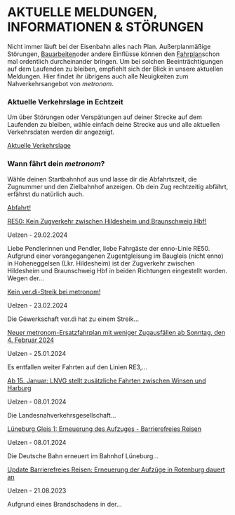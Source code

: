AKTUELLE MELDUNGEN, INFORMATIONEN & STÖRUNGEN
==========

Nicht immer läuft bei der Eisenbahn alles nach Plan. Außerplanmäßige Störungen, [Bauarbeiten](https://www.der-metronom.de/fahrplan/baustellen-uebersicht/)oder andere Einflüsse können den [Fahrplan](https://www.der-metronom.de/fahrplan/regelfahrplan/)schon mal ordentlich durcheinander bringen. Um bei solchen Beeinträchtigungen auf dem Laufenden zu bleiben, empfiehlt sich der Blick in unsere aktuellen Meldungen. Hier findet ihr übrigens auch alle Neuigkeiten zum Nahverkehrsangebot von *metronom*.

### Aktuelle Verkehrslage in Echtzeit ###

Um über Störungen oder Verspätungen auf deiner Strecke auf dem Laufenden zu bleiben, wähle einfach deine Strecke aus und alle aktuellen Verkehrsdaten werden dir angezeigt.

[Aktuelle Verkehrslage](https://www.der-metronom.de/fahrplan/aktuelle-verkehrslage/)

### Wann fährt dein *metronom*? ###

Wähle deinen Startbahnhof aus und lasse dir die Abfahrtszeit, die Zugnummer und den Zielbahnhof anzeigen. Ob dein Zug rechtzeitig abfährt, erfährst du natürlich auch.

[Abfahrt!](https://www.der-metronom.de/fahrplan/wann-faehrt-mein-metronom/)

[RE50: Kein Zugverkehr zwischen Hildesheim und Braunschweig Hbf!](https://www.der-metronom.de/aktuell/re50-kein-zugverkehr-zwischen-hildesheim-und-braunschweig-hbf/)

 Uelzen - 29.02.2024

Liebe Pendlerinnen und Pendler, liebe Fahrgäste der enno-Linie RE50.
Aufgrund einer vorangegangenen Zugentgleisung im Baugleis (nicht enno) in Hoheneggelsen (Lkr. Hildesheim) ist der Zugverkehr zwischen Hildesheim und Braunschweig Hbf in beiden Richtungen eingestellt worden. Wegen der...

[Kein ver.di-Streik bei metronom!](https://www.der-metronom.de/aktuell/kein-ver-di-streik-bei-metronom/)

 Uelzen - 23.02.2024

Die Gewerkschaft ver.di hat zu einem Streik...

[Neuer metronom-Ersatzfahrplan mit weniger Zugausfällen ab Sonntag, den 4. Februar 2024](https://www.der-metronom.de/aktuell/neuer-metronom-ersatzfahrplan-mit-weniger-zugausfaellen-ab-sonntag-den-4-februar-2024/)

 Uelzen - 25.01.2024

Es entfallen weiter Fahrten auf den Linien RE3,...

[Ab 15. Januar: LNVG stellt zusätzliche Fahrten zwischen Winsen und Harburg](https://www.der-metronom.de/aktuell/lnvg-stellt-zusaetzliche-fahrten-zwischen-winsen-und-harburg/)

 Uelzen - 08.01.2024

 Die Landesnahverkehrsgesellschaft...

[Lüneburg Gleis 1: Erneuerung des Aufzuges - Barrierefreies Reisen](https://www.der-metronom.de/aktuell/lueneburg-gleis-1-erneuerung-des-aufzuges-barrierefreies-reisen/)

 Uelzen - 08.01.2024

Die Deutsche Bahn erneuert im Bahnhof Lüneburg...

[Update Barrierefreies Reisen: Erneuerung der Aufzüge in Rotenburg dauert an](https://www.der-metronom.de/aktuell/erneuerung-der-aufzuege-in-rotenburg-barrierefreies-reisen/)

 Uelzen - 21.08.2023

Aufgrund eines Brandschadens in der...
